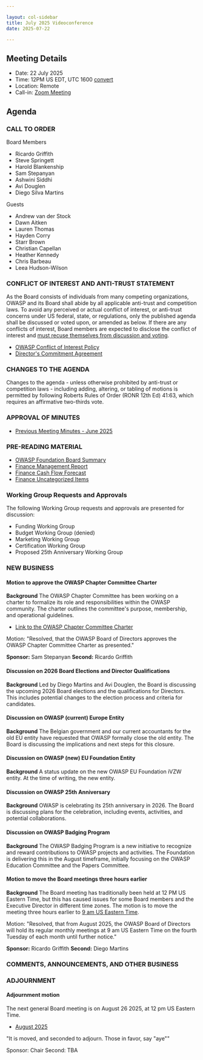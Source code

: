```yaml
---

layout: col-sidebar
title: July 2025 Videoconference
date: 2025-07-22

---
```


## Meeting Details

- Date: 22 July 2025
- Time: 12PM US EDT, UTC 1600 [convert](https://www.timeanddate.com/worldclock/meetingdetails.html?year=2025&month=7&day=22&hour=16&min=0&sec=0&p1=152&p2=176&p3=110&p4=136&p5=179&p6=24&p7=64)
- Location: Remote
- Call-in: [Zoom Meeting](https://us06web.zoom.us/j/82812814370?pwd=dUc1TIeKiaYL4uLQDnnYiCYA3e2fHn.1)

## Agenda

### CALL TO ORDER

Board Members
- Ricardo Griffith
- Steve Springett
- Harold Blankenship
- Sam Stepanyan
- Ashwini Siddhi
- Avi Douglen 
- Diego Silva Martins

Guests
- Andrew van der Stock
- Dawn Aitken
- Lauren Thomas
- Hayden Corry
- Starr Brown
- Christian Capellan
- Heather Kennedy
- Chris Barbeau
- Leea Hudson-Wilson

### CONFLICT OF INTEREST AND ANTI-TRUST STATEMENT

As the Board consists of individuals from many competing organizations, OWASP and its Board shall abide by all applicable anti-trust and competition laws. To avoid any perceived or actual conflict of interest, or anti-trust concerns under US federal, state, or regulations, only the published agenda shall be discussed or voted upon, or amended as below. If there are any conflicts of interest, Board members are expected to disclose the conflict of interest and [must recuse themselves from discussion and voting](https://owasp.org/www-policy/legal/bylaws#section-702-disclosure-required).

- [OWASP Conflict of Interest Policy](https://owasp.org/www-policy/operational/conflict-of-interest)
- [Director's Commitment Agreement](https://owasp.org/www-policy/legal/directors-committment-agreement)

### CHANGES TO THE AGENDA

Changes to the agenda - unless otherwise prohibited by anti-trust or competition laws - including adding, altering, or tabling of motions is permitted by following Roberts Rules of Order (RONR 12th Ed) 41:63, which requires an affirmative two-thirds vote.

### APPROVAL OF MINUTES

- [Previous Meeting Minutes - June 2025](/www-board/meetings-historical/2025/202506)

### PRE-READING MATERIAL

- [OWASP Foundation Board Summary](https://docs.google.com/presentation/d/1TPm0t61n5naHXubZFMIsNme9bdn5k1Erqg_TaJKOf1I/edit?usp=sharing)
- [Finance Management Report](TBA)
- [Finance Cash Flow Forecast](TBA)
- [Finance Uncategorized Items](TBA)

### Working Group Requests and Approvals

The following Working Group requests and approvals are presented for discussion:

- Funding Working Group
- Budget Working Group (denied)
- Marketing Working Group
- Certification Working Group
- Proposed 25th Anniversary Working Group

### NEW BUSINESS

#### Motion to approve the OWASP Chapter Committee Charter

**Background** The OWASP Chapter Committee has been working on a charter to formalize its role and responsibilities within the OWASP community. The charter outlines the committee's purpose, membership, and operational guidelines.

- [Link to the OWASP Chapter Committee Charter](https://docs.google.com/document/d/1MT7H-Bo65LK5ZWiX_hthO70fglhA0QA5gOdWmegIVXU/edit?tab=t.0#heading=h.ibadohashrdi)

Motion: "Resolved, that the OWASP Board of Directors approves the OWASP Chapter Committee Charter as presented."

**Sponsor:** Sam Stepanyan
**Second:** Ricardo Griffith

#### Discussion on 2026 Board Elections and Director Qualifications

**Background** Led by Diego Martins and Avi Douglen, the Board is discussing the upcoming 2026 Board elections and the qualifications for Directors. This includes potential changes to the election process and criteria for candidates.

#### Discussion on OWASP (current) Europe Entity

**Background** The Belgian government and our current accountants for the old EU entity have requested that OWASP formally close the old entity. The Board is discussing the implications and next steps for this closure.

#### Discussion on OWASP (new) EU Foundation Entity

**Background** A status update on the new OWASP EU Foundation iVZW entity. At the time of writing, the new entity.

#### Discussion on OWASP 25th Anniversary

**Background** OWASP is celebrating its 25th anniversary in 2026. The Board is discussing plans for the celebration, including events, activities, and potential collaborations.

#### Discussion on OWASP Badging Program

**Background** The OWASP Badging Program is a new initiative to recognize and reward contributions to OWASP projects and activities. The Foundation is delivering this in the August timeframe, initially focusing on the OWASP Education Committee and the Papers Committee.

#### Motion to move the Board meetings three hours earlier

**Background** The Board meeting has traditionally been held at 12 PM US Eastern Time, but this has caused issues for some Board members and the Executive Director in different time zones. The motion is to move the meeting three hours earlier to [9 am US Eastern Time]().

Motion: "Resolved, that from August 2025, the OWASP Board of Directors will hold its regular monthly meetings at 9 am US Eastern Time on the fourth Tuesday of each month until further notice."

**Sponsor:** Ricardo Griffith
**Second:** Diego Martins

### COMMENTS, ANNOUNCEMENTS, AND OTHER BUSINESS

### ADJOURNMENT

#### Adjournment motion

The next general Board meeting is on August 26 2025, at 12 pm US Eastern Time.

- [August 2025](https://owasp.org/www-board/meetings/202508)

"It is moved, and seconded to adjourn. Those in favor, say "aye""

Sponsor: Chair
Second: TBA
